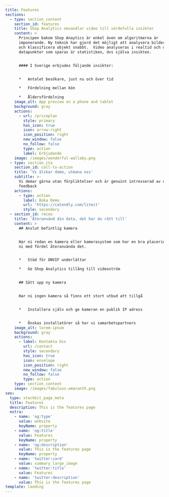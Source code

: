 ```yaml
---
title: Features
sections:
  - type: section_content
    section_id: features
    title: Shop Analytics omvandlar video till värdefulla insikter
    content: >
      Principen bakom Shop Anaytics är enkel även om algoritmerna är
      imponerande. Ny teknik har gjord det möjligt att analysera bilder, räkna
      och klassificera objekt snabbt.  Video analyseras i realtid och de enda
      datapunkter som sparas är statistiken, dvs själva insikten.


      #### I Sverige erbjudes följande insikter:


      *   Antalet besökare, just nu och över tid

      *   Fördelning mellan kön

      *   Åldersfördelning
    image_alt: App preview on a phone and tablet
    background: gray
    actions:
      - url: /priceplan
        style: primary
        has_icon: true
        icon: arrow-right
        icon_position: right
        new_window: false
        no_follow: false
        type: action
        label: Erbjudande
    image: /images/wonderful-wallaby.png
  - type: section_cta
    section_id: call-to-action
    title: 'Vi älskar demo, utmana oss'
    subtitle: >-
      Vi demar gärna utan förpliktelser och är genuint intresserad av din
      feedback
    actions:
      - type: action
        label: Boka Demo
        url: 'https://calendly.com/liteit'
        style: secondary
  - section_id: receo
    title: 'Återanvänd din data, det har du rätt till'
    content: >
      ## Anslut befintlig kamera


      Har ni redan en kamera eller kamerasystem som har en bra placering så kan
      ni med fördel återanvända det.


      *   Stöd för ONVIF underlättar

      *   Ge Shop Analytics tillång till videoström


      ## Sätt upp ny kamera


      Har ni ingen kamera så finns ett stort utbud att tillgå


      *   Installera själv och ge kameran en publik IP adress


      *   Önskas installatörer så har vi samarbetspartners
    image_alt: lorem-ipsum
    background: gray
    actions:
      - label: Kontakta Oss
        url: /contact
        style: secondary
        has_icon: true
        icon: envelope
        icon_position: right
        new_window: false
        no_follow: false
        type: action
    type: section_content
    image: /images/fabulous-amaranth.png
seo:
  type: stackbit_page_meta
  title: Features
  description: This is the features page
  extra:
    - name: 'og:type'
      value: website
      keyName: property
    - name: 'og:title'
      value: Features
      keyName: property
    - name: 'og:description'
      value: This is the features page
      keyName: property
    - name: 'twitter:card'
      value: summary_large_image
    - name: 'twitter:title'
      value: Features
    - name: 'twitter:description'
      value: This is the features page
template: landing
---
```

